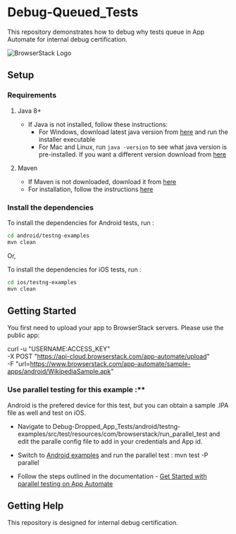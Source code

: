 # Debug-Queued_Tests

This repository demonstrates how to debug why tests queue in App Automate for internal debug certification.

![BrowserStack Logo](https://d98b8t1nnulk5.cloudfront.net/production/images/layout/logo-header.png?1469004780)

## Setup

### Requirements

1. Java 8+

    - If Java is not installed, follow these instructions:
        - For Windows, download latest java version from [here](https://java.com/en/download/) and run the installer executable
        - For Mac and Linux, run `java -version` to see what java version is pre-installed. If you want a different version download from [here](https://java.com/en/download/)

2. Maven
   - If Maven is not downloaded, download it from [here](https://maven.apache.org/download.cgi)
   - For installation, follow the instructions [here](https://maven.apache.org/install.html)

### Install the dependencies

To install the dependencies for Android tests, run :
```sh
cd android/testng-examples
mvn clean
```

Or,

To install the dependencies for iOS tests, run :

```sh
cd ios/testng-examples
mvn clean
```

## Getting Started

You first need to upload your app to BrowserStack servers.  Please use the public app: 

curl -u "USERNAME:ACCESS_KEY" \
-X POST "https://api-cloud.browserstack.com/app-automate/upload" \
-F "url=https://www.browserstack.com/app-automate/sample-apps/android/WikipediaSample.apk"



### Use parallel testing for this example :**

Android is the prefered device for this test, but you can obtain a sample .IPA file as well and test on iOS.

- Navigate to Debug-Dropped_App_Tests/android/testng-examples/src/test/resources/com/browserstack/run_parallel_test and edit the paralle config file to add in your credentials and App id.
- Switch to [Android examples](android/testng-examples/) and run the parallel test : mvn test -P parallel 

- Follow the steps outlined in the documentation - [Get Started with parallel testing on App Automate](https://www.browserstack.com/docs/app-automate/appium/getting-started/java/testng/parallelize-tests)


## Getting Help

This repository is designed for internal debug certification.
